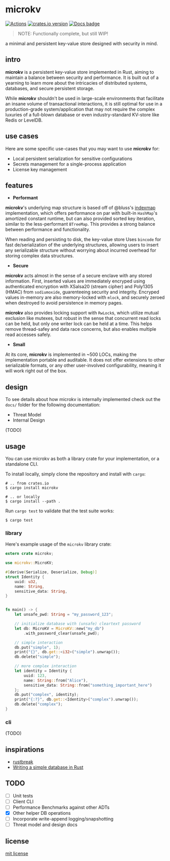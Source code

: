 # microkv

[![Actions][actions-badge]][actions-url]
[![crates.io version][crates-microkv-badge]][crates-microkv]
[![Docs badge]][docs-badge]

[actions-badge]: https://github.com/ex0dus-0x/microkv/workflows/CI/badge.svg?branch=master
[actions-url]: https://github.com/ex0dus-0x/microkv/actions
[crates-microkv-badge]: https://img.shields.io/crates/v/microkv.svg
[crates-microkv]: https://crates.io/crates/microkv
[Docs badge]: https://img.shields.io/badge/docs.rs-rustdoc-green
[docs-badge]: https://docs.rs/microkv

> NOTE: Functionally complete, but still WIP!

a minimal and persistent key-value store designed with security in mind.

## intro

__microkv__ is a persistent key-value store implemented in Rust, aiming to maintain a balance between security and performance. It is built out of a yearning to learn more about the intricacies of distributed systems, databases, and secure persistent storage.

While __microkv__ shouldn't be used in large-scale environments that facilitate an insane volume of transactional interactions,
it is still optimal for use in a production-grade system/application that may not require the complex luxuries of a
full-blown database or even industry-standard KV-store like Redis or LevelDB.

## use cases

Here are some specific use-cases that you may want to use __microkv__ for:

* Local persistent serialization for sensitive configurations
* Secrets management for a single-process application
* License key management

## features

* __Performant__

__microkv__'s underlying map structure is based off of @bluss's [indexmap](https://github.com/bluss/indexmap) implementation, which offers performance on par with built-in `HashMap`'s amortized constant runtime, but can also provided sorted key iteration, similar to the less-performant `BTreeMap`. This provides a strong balance between performance and functionality.

When reading and persisting to disk, the key-value store Uses `bincode` for fast de/serialization of the underlying structures, allowing users to insert any serializable structure without worrying about incurred overhead for storing complex data structures.

* __Secure__

__microkv__ acts almost in the sense of a secure enclave with any stored information. First, inserted values are immediately encryped using authenticated encryption with XSalsa20 (stream cipher) and Poly1305 (HMAC) from `sodiumoxide`, guarenteeing security and integrity. Encryped values in-memory are also memory-locked with `mlock`, and securely zeroed when destroyed to avoid persistence in memory pages.

__microkv__ also provides locking support with `RwLock`s, which utilize mutual exclusion like mutexes, but robust in the sense that concurrent read locks can be held, but only one writer lock can be held at a time. This helps remove thread-safey and data race concerns, but also enables multiple read accesses safely.

* __Small__

At its core, __microkv__ is implemented in ~500 LOCs, making the implementation portable and auditable. It does not offer extensions to other serializable formats, or any other user-involved configurability, meaning it will work right out of the box.

## design

To see details about how microkv is internally implemented check out the `docs/` folder for the following documentation:

* Threat Model
* Internal Design

(TODO)

## usage

You can use microkv as both a library crate for your implementation, or a standalone CLI.

To install locally, simply clone the repository and install with `cargo`:

```
# .. from crates.io
$ cargo install microkv

# .. or locally
$ cargo install --path .
```

Run `cargo test` to validate that the test suite works:

```
$ cargo test
```

### library

Here's example usage of the `microkv` library crate:

```rust
extern crate microkv;

use microkv::MicroKV;

#[derive(Serialize, Deserialize, Debug)]
struct Identity {
    uuid: u32,
    name: String,
    sensitive_data: String,
}


fn main() -> {
    let unsafe_pwd: String = "my_password_123";

    // initialize database with (unsafe) cleartext password
    let db: MicroKV = MicroKV::new("my_db")
        .with_password_clear(unsafe_pwd);

    // simple interaction
    db.put("simple", 1);
    print("{}", db.get::<i32>("simple").unwrap());
    db.delete("simple");

    // more complex interaction
    let identity = Identity {
        uuid: 123,
        name: String::from("Alice"),
        sensitive_data: String::from("something_important_here")
    };
    db.put("complex", identity);
    print("{:?}", db.get::<Identity>("complex").unwrap());
    db.delete("complex");
}
```

### cli

(TODO)

## inspirations

* [rustbreak](https://github.com/TheNeikos/rustbreak)
* [Writing a simple database in Rust](https://nikhilism.com/post/2016/writing-simple-database-in-rust-part-1/)

## TODO

* [ ] Unit tests
* [ ] Client CLI
* [ ] Performance Benchmarks against other ADTs
* [x] Other helper DB operations
* [ ] Incorporate write-append logging/snapshotting
* [ ] Threat model and design docs

## license

[mit license](https://codemuch.tech/license.txt)
